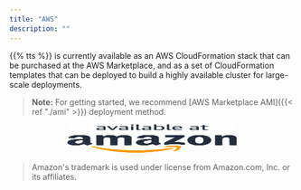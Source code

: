 ```yaml
---
title: "AWS"
description: ""
---
```


{{% tts %}} is currently available as an AWS CloudFormation stack that can be purchased at the AWS Marketplace, and as a set of CloudFormation templates that can be deployed to build a highly available cluster for large-scale deployments.

>**Note:** For getting started, we recommend [AWS Marketplace AMI]({{< ref "./ami" >}}) deployment method.

<!--more-->

<p align="center">
  <img width="300" height="50" src="available-at-amazon-badge.png">
</p>

> Amazon's trademark is used under license from Amazon.com, Inc. or its affiliates.
